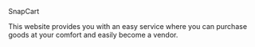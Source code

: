 SnapCart

This website provides you with an easy service where you can purchase goods at your comfort and easily become a vendor.

